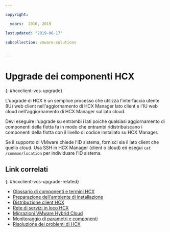 ```yaml
---

copyright:

  years:  2016, 2019

lastupdated: "2019-06-17"

subcollection: vmware-solutions


---
```


# Upgrade dei componenti HCX
{: #hcxclient-vcs-upgrade}

L'upgrade di HCX è un semplice processo che utilizza l'interfaccia utente (IU) web client nell'aggiornamento di HCX Manager lato client e l'IU web cloud nell'aggiornamento di HCX Manager sul lato cloud.

Devi eseguire l'upgrade su entrambi i lati poiché qualsiasi aggiornamento di componenti della flotta fa in modo che entrambi ridistribuiscano i componenti della flotta con il livello di codice installato su HCX Manager. 

Se il supporto di VMware chiede l'ID sistema, fornisci sia il lato client che quello cloud. Usa SSH in HCX Manager (client o cloud) ed esegui `cat /common/location` per individuare l'ID sistema.

## Link correlati
{: #hcxclient-vcs-upgrade-related}

* [Glossario di componenti e termini HCX](/docs/services/vmwaresolutions/services?topic=vmware-solutions-hcxclient-components)
* [Preparazione dell'ambiente di installazione](/docs/services/vmwaresolutions/services?topic=vmware-solutions-hcxclient-planning-prep-install)
* [Distribuzione client HCX](/docs/services/vmwaresolutions/services?topic=vmware-solutions-hcxclient-vcs-client-deployment)
* [Rete di servizi in loco HCX](/docs/services/vmwaresolutions/services?topic=vmware-solutions-hcxclient-vcs-mesh-deployment)
* [Migrazioni VMware Hybrid Cloud](/docs/services/vmwaresolutions/services?topic=vmware-solutions-hcxclient-migrations)
* [Monitoraggio di parametri e componenti](/docs/services/vmwaresolutions/services?topic=vmware-solutions-hcxclient-monitoring)
* [Risoluzione dei problemi di HCX](/docs/services/vmwaresolutions/services?topic=vmware-solutions-hcxclient-troubleshooting)
